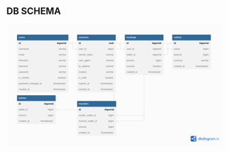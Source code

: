 ## DB SCHEMA

![alt text](https://github.com/paularah/wallet/blob/dev/pkg/db/docs/schema.png?raw=true)

